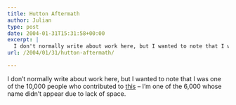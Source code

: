 ```yaml
---
title: Hutton Aftermath
author: Julian
type: post
date: 2004-01-31T15:31:58+00:00
excerpt: |
  I don't normally write about work here, but I wanted to note that I was one of the 10,000 people who contributed to <a title="BBC staff statement in the Daily Telegraph" href="https://news.bbc.co.uk/1/hi/uk_politics/3446819.stm">this</a>  - I'm one of the 6,000 whose name didn't appear due to lack of space.
url: /2004/01/31/hutton-aftermath/

---
```

I don&#8217;t normally write about work here, but I wanted to note that I was one of the 10,000 people who contributed to [this][1] &#8211; I&#8217;m one of the 6,000 whose name didn&#8217;t appear due to lack of space.

 [1]: https://news.bbc.co.uk/1/hi/uk_politics/3446819.stm "BBC staff statement in the Daily Telegraph"